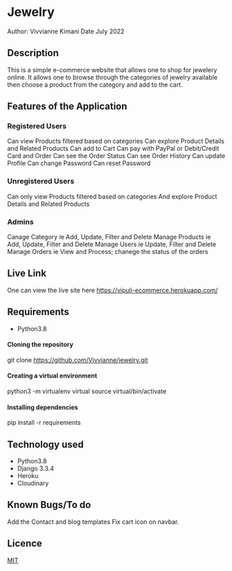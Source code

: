 # Jewelry
Author: Vivvianne Kimani
Date July 2022

## Description
This is a simple e-commerce website that allows one to shop for jewelery online. It allows one to browse through the categories of jewelry available then 
choose a product from the category and add to the cart. 


## Features of the Application

### Registered Users
Can view Products filtered based on categories
Can explore Product Details and Related Products
Can add to Cart
Can pay with PayPal or Debit/Credit Card and Order
Can see the Order Status
Can see Order History
Can update Profile
Can change Password
Can reset Password

### Unregistered Users
Can only view Products filtered based on categories
And explore Product Details and Related Products

### Admins 

Canage Category ie Add, Update, Filter and Delete
Manage Products  ie Add, Update, Filter and Delete
Manage Users  ie Update, Filter and Delete
Manage Orders  ie View and Process; chanege the status of the orders

## Live Link
One can view the live site here https://vipuli-ecommerce.herokuapp.com/

## Requirements

* Python3.8

#### Cloning the repository
git clone https://github.com/Vivvianne/jewelry.git

#### Creating a virtual environment
python3 -m virtualenv virtual
source virtual/bin/activate


#### Installing dependencies
pip install -r requirements


## Technology used

* Python3.8
* Django 3.3.4
* Heroku
* Cloudinary

## Known Bugs/To do
Add the Contact and blog templates
Fix cart icon on navbar.


## Licence
[MIT](https://github.com/Vivvianne/jewelry/blob/master/LICENSE)



